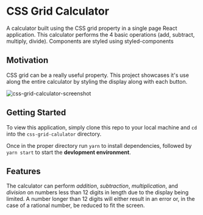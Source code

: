 # CSS Grid Calculator

A calculator built using the CSS grid property in a single page React application. This calculator performs the 4 basic operations (add, subtract, multiply, divide). Components are styled using styled-components 

## Motivation

CSS grid can be a really useful property. This project showcases it's use along the entire calculator by styling the display along with each button.

![css-grid-calculator-screenshot](https://user-images.githubusercontent.com/47653241/93497989-c92bc480-f8d6-11ea-92f8-d4b3fe43a319.png)

## Getting Started

To view this application, simply clone this repo to your local machine and `cd` into the `css-grid-calulator` directory.

Once in the proper directory run `yarn` to install dependencies, followed by `yarn start` to start the **devlopment environment**.

## Features

The calculator can perform *addition*, *subtraction*, *multiplication*, and *division* on numbers less than 12 digits in length due to the display being limited. A number longer than 12 digits will either result in an error or, in the case of a rational number, be reduced to fit the screen.
